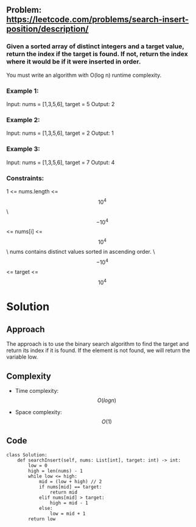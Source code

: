 ## Problem: https://leetcode.com/problems/search-insert-position/description/
### Given a sorted array of distinct integers and a target value, return the index if the target is found. If not, return the index where it would be if it were inserted in order.

You must write an algorithm with O(log n) runtime complexity.

### Example 1:
Input: nums = [1,3,5,6], target = 5
Output: 2

### Example 2:
Input: nums = [1,3,5,6], target = 2
Output: 1

### Example 3:
Input: nums = [1,3,5,6], target = 7
Output: 4

### Constraints:
1 <= nums.length <= $$10^4$$ \\
$$-10^4$$ <= nums[i] <= $$10^4$$ \\
nums contains distinct values sorted in ascending order. \\
$$-10^4$$ <= target <= $$10^4$$

# Solution

## Approach
The approach is to use the binary search algorithm to find the target and return its index if it is found. If the element is not found, we will return the variable low.

## Complexity
- Time complexity:
$$O(logn)$$

- Space complexity:
$$O(1)$$

## Code
```python3 []
class Solution:
    def searchInsert(self, nums: List[int], target: int) -> int:
        low = 0
        high = len(nums) - 1
        while low <= high:
            mid = (low + high) // 2
            if nums[mid] == target:
                return mid
            elif nums[mid] > target:
                high = mid - 1
            else:
                low = mid + 1
        return low
```
